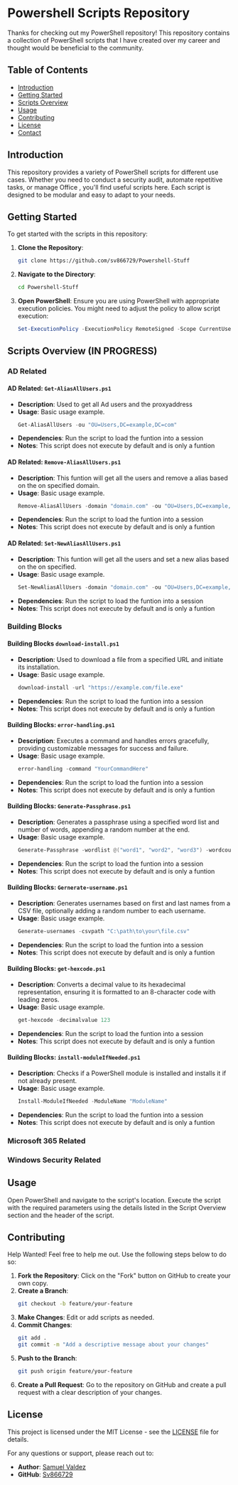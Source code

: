 # Powershell Scripts Repository

Thanks for checking out my PowerShell repository! This repository contains a collection
of PowerShell scripts that I have created over my career and thought would be beneficial
to the community.

## Table of Contents
- [Introduction](#introduction)
- [Getting Started](#getting-started)
- [Scripts Overview](#scripts-overview)
- [Usage](#usage)
- [Contributing](#contributing)
- [License](#license)
- [Contact](#contact)


## Introduction

This repository provides a variety of PowerShell scripts for different use cases. Whether you need to conduct a security audit, automate repetitive tasks, or manage Office , you'll find useful scripts here. Each script is designed to be modular and easy to adapt to your needs.

## Getting Started

To get started with the scripts in this repository:

1. **Clone the Repository**: 
    ```bash
    git clone https://github.com/sv866729/Powershell-Stuff
    ```
2. **Navigate to the Directory**:
    ```bash
    cd Powershell-Stuff
    ```

3. **Open PowerShell**: Ensure you are using PowerShell with appropriate execution policies. You might need to adjust the policy to allow script execution:
    ```powershell
    Set-ExecutionPolicy -ExecutionPolicy RemoteSigned -Scope CurrentUser
    ```

## Scripts Overview (IN PROGRESS)

### AD Related

#### AD Related: `Get-AliasAllUsers.ps1`

- **Description**: Used to get all Ad users and the proxyaddress
- **Usage**: Basic usage example.
    ```powershell
    Get-AliasAllUsers -ou "OU=Users,DC=example,DC=com"
    ```
- **Dependencies**: Run the script to load the funtion into a session
- **Notes**: This script does not execute by default and is only a funtion

#### AD Related: `Remove-AliasAllUsers.ps1`

- **Description**: This funtion will get all the users and remove a alias based on the on specified domain.
- **Usage**: Basic usage example.
    ```powershell
    Remove-AliasAllUsers -domain "domain.com" -ou "OU=Users,DC=example,DC=com"
    ```
- **Dependencies**: Run the script to load the funtion into a session
- **Notes**: This script does not execute by default and is only a funtion

#### AD Related: `Set-NewAliasAllUsers.ps1`

- **Description**: This funtion will get all the users and set a new alias based on the on specified.
- **Usage**: Basic usage example.
    ```powershell
    Set-NewAliasAllUsers -domain "domain.com" -ou "OU=Users,DC=example,DC=com"
    ```
- **Dependencies**: Run the script to load the funtion into a session
- **Notes**: This script does not execute by default and is only a funtion

### Building Blocks

#### Building Blocks `download-install.ps1`

- **Description**: Used to download a file from a specified URL and initiate its installation.
- **Usage**: Basic usage example.
    ```powershell
    download-install -url "https://example.com/file.exe"
    ```
- **Dependencies**: Run the script to load the funtion into a session
- **Notes**: This script does not execute by default and is only a funtion

#### Building Blocks: `error-handling.ps1`

- **Description**: Executes a command and handles errors gracefully, providing customizable messages for success and failure.
- **Usage**: Basic usage example.
    ```powershell
    error-handling -command "YourCommandHere"
    ```
- **Dependencies**: Run the script to load the funtion into a session
- **Notes**: This script does not execute by default and is only a funtion

#### Building Blocks: `Generate-Passphrase.ps1`

- **Description**: Generates a passphrase using a specified word list and number of words, appending a random number at the end.
- **Usage**: Basic usage example.
    ```powershell
    Generate-Passphrase -wordlist @("word1", "word2", "word3") -wordcount 4
    ```
- **Dependencies**: Run the script to load the funtion into a session
- **Notes**: This script does not execute by default and is only a funtion

#### Building Blocks: `Gernerate-username.ps1`

- **Description**: Generates usernames based on first and last names from a CSV file, optionally adding a random number to each username.
- **Usage**: Basic usage example.
    ```powershell
    Generate-usernames -csvpath "C:\path\to\your\file.csv"
    ```
- **Dependencies**: Run the script to load the funtion into a session
- **Notes**: This script does not execute by default and is only a funtion

#### Building Blocks: `get-hexcode.ps1`

- **Description**: Converts a decimal value to its hexadecimal representation, ensuring it is formatted to an 8-character code with leading zeros.
- **Usage**: Basic usage example.
    ```powershell
    get-hexcode -decimalvalue 123
    ```
- **Dependencies**: Run the script to load the funtion into a session
- **Notes**: This script does not execute by default and is only a funtion

#### Building Blocks: `install-moduleIfNeeded.ps1`

- **Description**: Checks if a PowerShell module is installed and installs it if not already present.
- **Usage**: Basic usage example.
    ```powershell
    Install-ModuleIfNeeded -ModuleName "ModuleName"
    ```
- **Dependencies**: Run the script to load the funtion into a session
- **Notes**: This script does not execute by default and is only a funtion

### Microsoft 365 Related
### Windows Security Related

## Usage
Open PowerShell and navigate to the script's location. Execute the script with the required parameters using the details listed in the Script Overview section and the header of the script.

## Contributing

Help Wanted! Feel free to help me out. Use the following steps below to do so:

1. **Fork the Repository**: Click on the "Fork" button on GitHub to create your own copy.
2. **Create a Branch**: 
    ```bash
    git checkout -b feature/your-feature
    ```
3. **Make Changes**: Edit or add scripts as needed.
4. **Commit Changes**:
    ```bash
    git add .
    git commit -m "Add a descriptive message about your changes"
    ```
5. **Push to the Branch**:
    ```bash
    git push origin feature/your-feature
    ```
6. **Create a Pull Request**: Go to the repository on GitHub and create a pull request with a clear description of your changes.

## License

This project is licensed under the MIT License - see the [LICENSE](LICENSE) file for details.

For any questions or support, please reach out to:

- **Author**: [Samuel Valdez](https://www.linkedin.com/in/samuel-v-656034279/)
- **GitHub**: [Sv866729](https://github.com/sv866729/)

